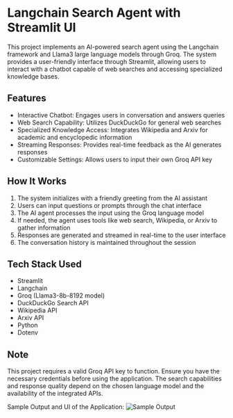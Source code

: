 # Langchain Search Agent with Streamlit UI

This project implements an AI-powered search agent using the Langchain framework and Llama3 large language models through Groq. The system provides a user-friendly interface through Streamlit, allowing users to interact with a chatbot capable of web searches and accessing specialized knowledge bases.

## Features

- Interactive Chatbot: Engages users in conversation and answers queries
- Web Search Capability: Utilizes DuckDuckGo for general web searches
- Specialized Knowledge Access: Integrates Wikipedia and Arxiv for academic and encyclopedic information
- Streaming Responses: Provides real-time feedback as the AI generates responses
- Customizable Settings: Allows users to input their own Groq API key

## How It Works

1. The system initializes with a friendly greeting from the AI assistant
2. Users can input questions or prompts through the chat interface
3. The AI agent processes the input using the Groq language model
4. If needed, the agent uses tools like web search, Wikipedia, or Arxiv to gather information
5. Responses are generated and streamed in real-time to the user interface
6. The conversation history is maintained throughout the session

## Tech Stack Used

- Streamlit
- Langchain
- Groq (Llama3-8b-8192 model)
- DuckDuckGo Search API
- Wikipedia API
- Arxiv API
- Python
- Dotenv


## Note

This project requires a valid Groq API key to function. Ensure you have the necessary credentials before using the application. The search capabilities and response quality depend on the chosen language model and the availability of the integrated APIs.

Sample Output and UI of the Application:
![Sample Output](https://github.com/user-attachments/assets/35f9a853-af5c-46cf-bdce-971f717c9569)
